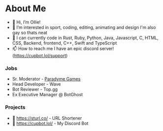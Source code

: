 # About Me

- 👋 Hi, I’m Ollie!
- 👀 I’m interested in sport, coding, editing, animating and design I'm also gay so thats neat
- 🌱 I can currently code in Rust, Ruby, Python, Java, Javascript, C, HTML, CSS, Backend, frontend, C++, Swift and TypeScript
- 📫 How to reach me I have an epic discord server! (https://cupbot.lol/support)

### Jobs
- Sr. Moderator - [Paradyme Games](https://discord.gg/HHXb3fheKP)
- Head Developer - Wave
- Bot Reviewer - Top.gg
- Ex Executive Manager @ BotGhost

### Projects
- 🔗 https://sturl.co/ - URL Shortener
- 🔗 https://cupbot.lol/ - My Discord Bot
